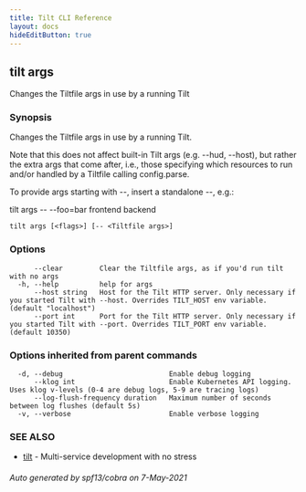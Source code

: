 ```yaml
---
title: Tilt CLI Reference
layout: docs
hideEditButton: true
---
```

## tilt args

Changes the Tiltfile args in use by a running Tilt

### Synopsis

Changes the Tiltfile args in use by a running Tilt.

Note that this does not affect built-in Tilt args (e.g. --hud, --host), but rather the extra args that come after,
i.e., those specifying which resources to run and/or handled by a Tiltfile calling config.parse.

To provide args starting with --, insert a standalone --, e.g.:

tilt args -- --foo=bar frontend backend


```
tilt args [<flags>] [-- <Tiltfile args>]
```

### Options

```
      --clear         Clear the Tiltfile args, as if you'd run tilt with no args
  -h, --help          help for args
      --host string   Host for the Tilt HTTP server. Only necessary if you started Tilt with --host. Overrides TILT_HOST env variable. (default "localhost")
      --port int      Port for the Tilt HTTP server. Only necessary if you started Tilt with --port. Overrides TILT_PORT env variable. (default 10350)
```

### Options inherited from parent commands

```
  -d, --debug                          Enable debug logging
      --klog int                       Enable Kubernetes API logging. Uses klog v-levels (0-4 are debug logs, 5-9 are tracing logs)
      --log-flush-frequency duration   Maximum number of seconds between log flushes (default 5s)
  -v, --verbose                        Enable verbose logging
```

### SEE ALSO

* [tilt](tilt.html)	 - Multi-service development with no stress

###### Auto generated by spf13/cobra on 7-May-2021
